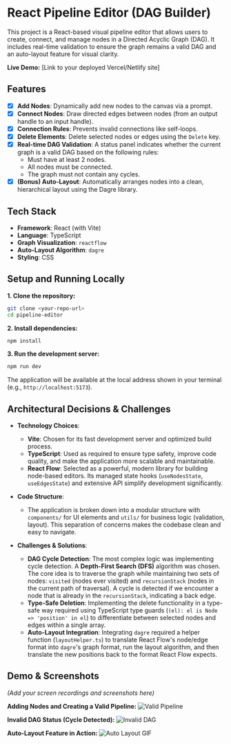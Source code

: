 # React Pipeline Editor (DAG Builder)

This project is a React-based visual pipeline editor that allows users to create, connect, and manage nodes in a Directed Acyclic Graph (DAG). It includes real-time validation to ensure the graph remains a valid DAG and an auto-layout feature for visual clarity.

**Live Demo:** [Link to your deployed Vercel/Netlify site]

## Features

- [x] **Add Nodes**: Dynamically add new nodes to the canvas via a prompt.
- [x] **Connect Nodes**: Draw directed edges between nodes (from an output handle to an input handle).
- [x] **Connection Rules**: Prevents invalid connections like self-loops.
- [x] **Delete Elements**: Delete selected nodes or edges using the `Delete` key.
- [x] **Real-time DAG Validation**: A status panel indicates whether the current graph is a valid DAG based on the following rules:
    - Must have at least 2 nodes.
    - All nodes must be connected.
    - The graph must not contain any cycles.
- [x] **(Bonus) Auto-Layout**: Automatically arranges nodes into a clean, hierarchical layout using the Dagre library.

## Tech Stack

- **Framework**: React (with Vite)
- **Language**: TypeScript
- **Graph Visualization**: `reactflow`
- **Auto-Layout Algorithm**: `dagre`
- **Styling**: CSS

## Setup and Running Locally

**1. Clone the repository:**

```bash
git clone <your-repo-url>
cd pipeline-editor
```

**2. Install dependencies:**

```bash
npm install
```

**3. Run the development server:**

```bash
npm run dev
```

The application will be available at the local address shown in your terminal (e.g., `http://localhost:5173`).

## Architectural Decisions & Challenges

- **Technology Choices**:
    - **Vite**: Chosen for its fast development server and optimized build process.
    - **TypeScript**: Used as required to ensure type safety, improve code quality, and make the application more scalable and maintainable.
    - **React Flow**: Selected as a powerful, modern library for building node-based editors. Its managed state hooks (`useNodesState`, `useEdgesState`) and extensive API simplify development significantly.

- **Code Structure**:
    - The application is broken down into a modular structure with `components/` for UI elements and `utils/` for business logic (validation, layout). This separation of concerns makes the codebase clean and easy to navigate.

- **Challenges & Solutions**:
    - **DAG Cycle Detection**: The most complex logic was implementing cycle detection. A **Depth-First Search (DFS)** algorithm was chosen. The core idea is to traverse the graph while maintaining two sets of nodes: `visited` (nodes ever visited) and `recursionStack` (nodes in the current path of traversal). A cycle is detected if we encounter a node that is already in the `recursionStack`, indicating a back edge.
    - **Type-Safe Deletion**: Implementing the delete functionality in a type-safe way required using TypeScript type guards (`(el): el is Node => 'position' in el`) to differentiate between selected nodes and edges within a single array.
    - **Auto-Layout Integration**: Integrating `dagre` required a helper function (`layoutHelper.ts`) to translate React Flow's node/edge format into `dagre`'s graph format, run the layout algorithm, and then translate the new positions back to the format React Flow expects.

## Demo & Screenshots

*(Add your screen recordings and screenshots here)*

**Adding Nodes and Creating a Valid Pipeline:**
![Valid Pipeline](link-to-your-screenshot-1.png)

**Invalid DAG Status (Cycle Detected):**
![Invalid DAG](link-to-your-screenshot-2.png)

**Auto-Layout Feature in Action:**
![Auto Layout GIF](link-to-your-demo.gif)